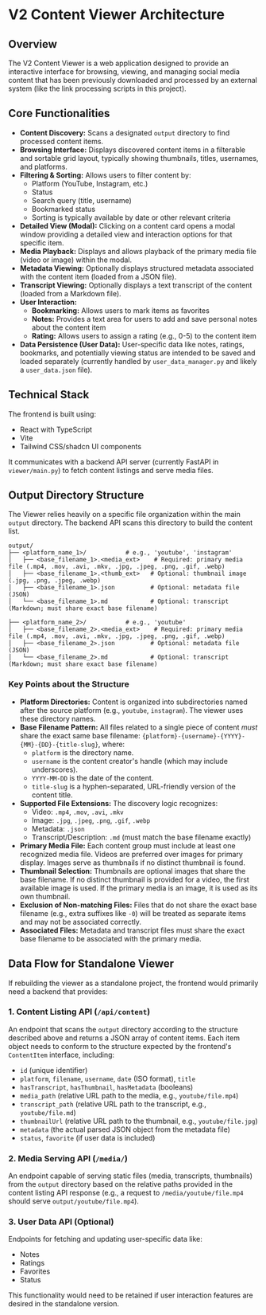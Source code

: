 # V2 Content Viewer Architecture

## Overview

The V2 Content Viewer is a web application designed to provide an interactive interface for browsing, viewing, and managing social media content that has been previously downloaded and processed by an external system (like the link processing scripts in this project).

## Core Functionalities

- **Content Discovery:** Scans a designated `output` directory to find processed content items.
- **Browsing Interface:** Displays discovered content items in a filterable and sortable grid layout, typically showing thumbnails, titles, usernames, and platforms.
- **Filtering & Sorting:** Allows users to filter content by:
  - Platform (YouTube, Instagram, etc.)
  - Status
  - Search query (title, username)
  - Bookmarked status
  - Sorting is typically available by date or other relevant criteria
- **Detailed View (Modal):** Clicking on a content card opens a modal window providing a detailed view and interaction options for that specific item.
- **Media Playback:** Displays and allows playback of the primary media file (video or image) within the modal.
- **Metadata Viewing:** Optionally displays structured metadata associated with the content item (loaded from a JSON file).
- **Transcript Viewing:** Optionally displays a text transcript of the content (loaded from a Markdown file).
- **User Interaction:**
  - **Bookmarking:** Allows users to mark items as favorites
  - **Notes:** Provides a text area for users to add and save personal notes about the content item
  - **Rating:** Allows users to assign a rating (e.g., 0-5) to the content item
- **Data Persistence (User Data):** User-specific data like notes, ratings, bookmarks, and potentially viewing status are intended to be saved and loaded separately (currently handled by `user_data_manager.py` and likely a `user_data.json` file).

## Technical Stack

The frontend is built using:
- React with TypeScript
- Vite
- Tailwind CSS/shadcn UI components

It communicates with a backend API server (currently FastAPI in `viewer/main.py`) to fetch content listings and serve media files.

## Output Directory Structure

The Viewer relies heavily on a specific file organization within the main `output` directory. The backend API scans this directory to build the content list.

```
output/
├── <platform_name_1>/           # e.g., 'youtube', 'instagram'
│   ├── <base_filename_1>.<media_ext>    # Required: primary media file (.mp4, .mov, .avi, .mkv, .jpg, .jpeg, .png, .gif, .webp)
│   ├── <base_filename_1>.<thumb_ext>   # Optional: thumbnail image (.jpg, .png, .jpeg, .webp)
│   ├── <base_filename_1>.json          # Optional: metadata file (JSON)
│   └── <base_filename_1>.md            # Optional: transcript (Markdown; must share exact base filename)

├── <platform_name_2>/           # e.g., 'youtube'
│   ├── <base_filename_2>.<media_ext>    # Required: primary media file (.mp4, .mov, .avi, .mkv, .jpg, .jpeg, .png, .gif, .webp)
│   ├── <base_filename_2>.json          # Optional: metadata file (JSON)
│   └── <base_filename_2>.md            # Optional: transcript (Markdown; must share exact base filename)
```

### Key Points about the Structure

- **Platform Directories:** Content is organized into subdirectories named after the source platform (e.g., `youtube`, `instagram`). The viewer uses these directory names.
- **Base Filename Pattern:** All files related to a single piece of content *must* share the exact same base filename: `{platform}-{username}-{YYYY}-{MM}-{DD}-{title-slug}`, where:
  - `platform` is the directory name.
  - `username` is the content creator's handle (which may include underscores).
  - `YYYY-MM-DD` is the date of the content.
  - `title-slug` is a hyphen-separated, URL-friendly version of the content title.
- **Supported File Extensions:** The discovery logic recognizes:
  - Video: `.mp4`, `.mov`, `.avi`, `.mkv`
  - Image: `.jpg`, `.jpeg`, `.png`, `.gif`, `.webp`
  - Metadata: `.json`
  - Transcript/Description: `.md` (must match the base filename exactly)
- **Primary Media File:** Each content group must include at least one recognized media file. Videos are preferred over images for primary display. Images serve as thumbnails if no distinct thumbnail is found.
- **Thumbnail Selection:** Thumbnails are optional images that share the base filename. If no distinct thumbnail is provided for a video, the first available image is used. If the primary media is an image, it is used as its own thumbnail.
- **Exclusion of Non-matching Files:** Files that do not share the exact base filename (e.g., extra suffixes like `-0`) will be treated as separate items and may not be associated correctly.
- **Associated Files:** Metadata and transcript files must share the exact base filename to be associated with the primary media.

## Data Flow for Standalone Viewer

If rebuilding the viewer as a standalone project, the frontend would primarily need a backend that provides:

### 1. Content Listing API (`/api/content`)
An endpoint that scans the `output` directory according to the structure described above and returns a JSON array of content items. Each item object needs to conform to the structure expected by the frontend's `ContentItem` interface, including:
- `id` (unique identifier)
- `platform`, `filename`, `username`, `date` (ISO format), `title`
- `hasTranscript`, `hasThumbnail`, `hasMetadata` (booleans)
- `media_path` (relative URL path to the media, e.g., `youtube/file.mp4`)
- `transcript_path` (relative URL path to the transcript, e.g., `youtube/file.md`)
- `thumbnailUrl` (relative URL path to the thumbnail, e.g., `youtube/file.jpg`)
- `metadata` (the actual parsed JSON object from the metadata file)
- `status`, `favorite` (if user data is included)

### 2. Media Serving API (`/media/`)
An endpoint capable of serving static files (media, transcripts, thumbnails) from the `output` directory based on the relative paths provided in the content listing API response (e.g., a request to `/media/youtube/file.mp4` should serve `output/youtube/file.mp4`).

### 3. User Data API (Optional)
Endpoints for fetching and updating user-specific data like:
- Notes
- Ratings
- Favorites
- Status

This functionality would need to be retained if user interaction features are desired in the standalone version. 